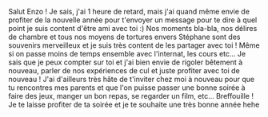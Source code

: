 Salut Enzo ! Je sais, j'ai 1 heure de retard, mais j'ai quand même envie de profiter de la nouvelle année pour t'envoyer un message pour te dire à quel point je suis content d'être ami avec toi :) Nos moments bla-bla, nos délires de chambre et tous nos moyens de tortures envers Stéphane sont des souvenirs merveilleux et je suis très content de les partager avec toi ! Même si on passe moins de temps ensemble avec l'internat, les cours etc... Je sais que je peux compter sur toi et j'ai bien envie de rigoler bêtement à nouveau, parler de nos expériences de cul et juste profiter avec toi de nouveau ! J'ai d'ailleurs très hâte de t'inviter chez moi à nouveau pour que tu rencontres mes parents et que l'on puisse passer une bonne soirée à faire des jeux, manger un bon repas, se regarder un film, etc... Breffouille ! Je te laisse profiter de ta soirée et je te souhaite une très bonne année hehe